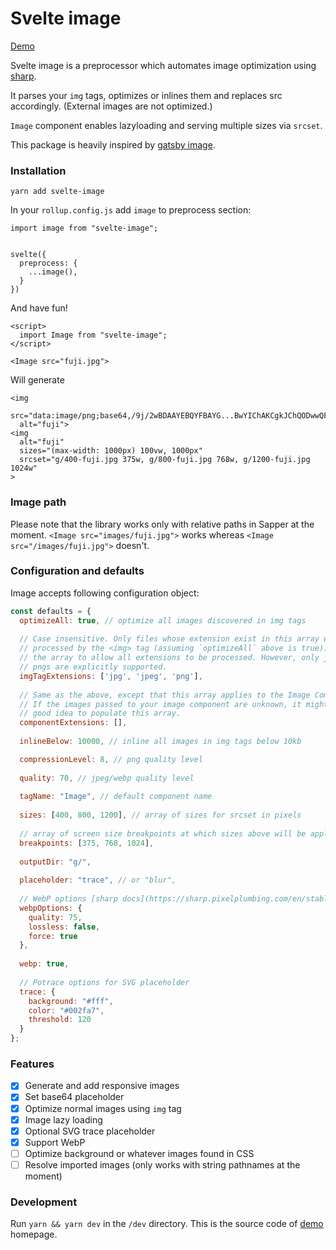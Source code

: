 # Svelte image
[Demo](https://svelte-image.matyunya.now.sh/)

Svelte image is a preprocessor which automates image optimization using [sharp](https://github.com/lovell/sharp).

It parses your `img` tags, optimizes or inlines them and replaces src accordingly. (External images are not optimized.)

`Image` component enables lazyloading and serving multiple sizes via `srcset`.

This package is heavily inspired by [gatsby image](https://www.gatsbyjs.org/packages/gatsby-image/).

### Installation
```
yarn add svelte-image
```

In your `rollup.config.js` add `image` to preprocess section:

```
import image from "svelte-image";


svelte({
  preprocess: {
    ...image(),
  }
})
```

And have fun!
```
<script>
  import Image from "svelte-image";
</script>

<Image src="fuji.jpg">
```
Will generate
```
<img
  src="data:image/png;base64,/9j/2wBDAAYEBQYFBAYG...BwYIChAKCgkJChQODwwQF"
  alt="fuji">
<img
  alt="fuji"
  sizes="(max-width: 1000px) 100vw, 1000px"
  srcset="g/400-fuji.jpg 375w, g/800-fuji.jpg 768w, g/1200-fuji.jpg 1024w"
>
```

### Image path

Please note that the library works only with relative paths in Sapper at the moment.
`<Image src="images/fuji.jpg">` works whereas `<Image src="/images/fuji.jpg">` doesn't.

### Configuration and defaults

Image accepts following configuration object:

```js
const defaults = {
  optimizeAll: true, // optimize all images discovered in img tags
  
  // Case insensitive. Only files whose extension exist in this array will be
  // processed by the <img> tag (assuming `optimizeAll` above is true). Empty
  // the array to allow all extensions to be processed. However, only jpegs and
  // pngs are explicitly supported.
  imgTagExtensions: ['jpg', 'jpeg', 'png'],
  
  // Same as the above, except that this array applies to the Image Component.
  // If the images passed to your image component are unknown, it might be a
  // good idea to populate this array.
  componentExtensions: [],
  
  inlineBelow: 10000, // inline all images in img tags below 10kb

  compressionLevel: 8, // png quality level
  
  quality: 70, // jpeg/webp quality level
  
  tagName: "Image", // default component name
  
  sizes: [400, 800, 1200], // array of sizes for srcset in pixels
  
  // array of screen size breakpoints at which sizes above will be applied
  breakpoints: [375, 768, 1024],
  
  outputDir: "g/",
  
  placeholder: "trace", // or "blur",
  
  // WebP options [sharp docs](https://sharp.pixelplumbing.com/en/stable/api-output/#webp)
  webpOptions: {
    quality: 75,
    lossless: false,
    force: true
  },
  
  webp: true,
  
  // Potrace options for SVG placeholder
  trace: {
    background: "#fff",
    color: "#002fa7",
    threshold: 120
  }
};
```

### Features
- [x] Generate and add responsive images
- [x] Set base64 placeholder
- [x] Optimize normal images using `img` tag
- [x] Image lazy loading
- [x] Optional SVG trace placeholder
- [x] Support WebP
- [ ] Optimize background or whatever images found in CSS
- [ ] Resolve imported images (only works with string pathnames at the moment)

### Development

Run `yarn && yarn dev` in the `/dev` directory. This is the source code of [demo](https://svelte-image.matyunya.now.sh/) homepage.
